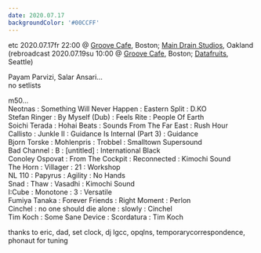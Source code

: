 ```yaml
---
date: 2020.07.17
backgroundColor: '#00CCFF'
---
```


etc 2020.07.17fr 22:00 @ [Groove Cafe](http://grove.cafe/), Boston; [](http://groove.cafe/)[Main Drain Studios](http://www.youtube.com/maindrainstudios/), Oakland  
(rebroadcast 2020.07.19su 10:00 @ [Groove Cafe](http://grove.cafe/), Boston; [Datafruits](https://datafruits.fm/), Seattle)  

Payam Parvizi, Salar Ansari...  
no setlists  

m50...  
Neotnas : Something Will Never Happen : Eastern Split : D.KO  
Stefan Ringer : By Myself (Dub) : Feels Rite : People Of Earth  
Soichi Terada : Hohai Beats : Sounds From The Far East : Rush Hour  
Callisto : Junkle II : Guidance Is Internal (Part 3) : Guidance  
Bjorn Torske : Mohlenpris : Trobbel : Smalltown Supersound  
Bad Channel : B : \[untitled\] : International Black  
Conoley Ospovat : From The Cockpit : Reconnected : Kimochi Sound  
The Horn : Villager : 21 : Workshop  
NL 110 : Papyrus : Agility : No Hands  
Snad : Thaw : Vasadhi : Kimochi Sound  
I:Cube : Monotone : 3 : Versatile  
Fumiya Tanaka : Forever Friends : Right Moment : Perlon  
Cinchel : no one should die alone : slowly : Cinchel  
Tim Koch : Some Sane Device : Scordatura : Tim Koch  

thanks to eric, dad, set clock, dj lgcc, opqlns, temporarycorrespondence, phonaut for tuning